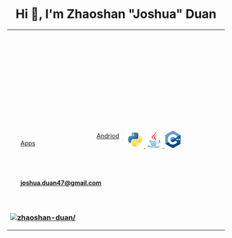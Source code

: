 <link href="https://maxcdn.bootstrapcdn.com/bootstrap/4.0.0-beta.2/css/bootstrap.min.css" rel="stylesheet"/>

<!-- <style>
  table, th, td
{
  border: 0;
}
table
{
  border-collapse:collapse;
}
</style> -->


<h1 align="center">Hi 👋, I'm Zhaoshan "Joshua" Duan</h1>
<table table-borderless border="0"; style="color:transparent">
 <tr>
    <td><b style="font-size:30px"><h3 align="center">About Me</h3></b></td>
    <td><b style="font-size:30px"><h3 align="left">Languages and Tools</h3></b></td>
 </tr>
 <tr>
    <td>
    <p>First Year Northeastern University, Master's in Computer Science</p>

      
- 🔭 I’m currently working on [Andriod Apps](https://github.com/Zhaoshan-Duan)
- 🌱 I’m currently learning **Kotlin**, **Mobile Development**, **Java**, **Spring**
- 📫 How to reach me: **joshua.duan47@gmail.com**
- 😄 Pronouns: He/Him/His

<!-- Column 1 -->
  <h3 align="left">Connect with me
  <!-- <p align="left"> -->
  <a href="https://linkedin.com/in/zhaoshan-duan/" target="blank"><img align="center" src="https://raw.githubusercontent.com/rahuldkjain/github-profile-readme-generator/master/src/images/icons/Social/linked-in-alt.svg" alt="zhaoshan-duan/" height="30" width="40" /></a>
  <!-- </p> -->
  </h3>
      </div>
      <div class="col"></td>
    <td><!-- Column 2 -->
  <p align="left">

<a href="https://www.python.org" target="_blank" rel="noreferrer"> <img src="https://raw.githubusercontent.com/devicons/devicon/master/icons/python/python-original.svg" alt="python" width="40" height="40"/> </a> <a href="https://www.java.com" target="_blank" rel="noreferrer"> <img src="https://raw.githubusercontent.com/devicons/devicon/master/icons/java/java-original.svg" alt="java" width="40" height="40"/> </a><a href="https://www.w3schools.com/cpp/" target="_blank" rel="noreferrer"> <img src="https://raw.githubusercontent.com/devicons/devicon/master/icons/cplusplus/cplusplus-original.svg" alt="cplusplus" width="40" height="40"/> </a> 

      
 
## 📘 What I've been up to...
 
### Mobile Development
